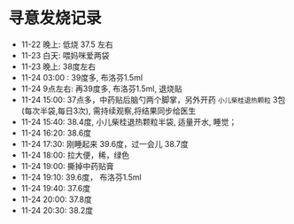 <!---
markmeta_author: wongoo
markmeta_date: 2019-11-24
markmeta_title: 寻意发烧记录
markmeta_categories: 伤病
markmeta_tags: 寻意,发烧
-->


# 寻意发烧记录

- 11-22 晚上:  低烧 37.5 左右
- 11-23 白天:  喂妈咪爱两袋
- 11-23 晚上:  38度左右
- 11-24 03:00 : 39度多, 布洛芬1.5ml
- 11-24 9点左右: 再39度多, 布洛芬1.5ml, 退烧贴
- 11-24 15:00: 37点多，中药贴后脑勺两个脚掌，另外开药 `小儿柴桂退热颗粒` 3包(每次半袋,每日3次), 需持续观察,将结果同步给医生
- 11-24 15:40: 38.4度, 小儿柴桂退热颗粒半袋, 适量开水, 睡觉；
- 11-24 16:20: 38.6度
- 11-24 17:30: 刚睡起来 39.6度，过一会儿 38.7度
- 11-24 18:00: 拉大便，稀，绿色		
- 11-24 19:00: 撕掉中药贴膏
- 11-24 19:10: 39.6度， 布洛芬1.5ml
- 11-24 19:40: 37.6度
- 11-24 20:00: 37.8度
- 11-24 20:30: 38.2度

